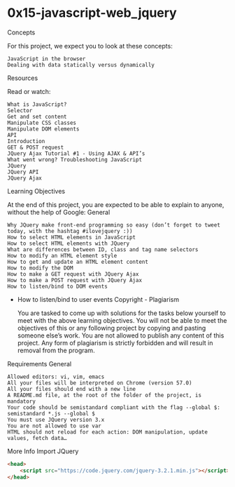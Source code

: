 # 0x15-javascript-web_jquery

Concepts

For this project, we expect you to look at these concepts:

    JavaScript in the browser
    Dealing with data statically versus dynamically

Resources

Read or watch:

    What is JavaScript?
    Selector
    Get and set content
    Manipulate CSS classes
    Manipulate DOM elements
    API
    Introduction
    GET & POST request
    JQuery Ajax Tutorial #1 - Using AJAX & API’s
    What went wrong? Troubleshooting JavaScript
    JQuery
    JQuery API
    JQuery Ajax

Learning Objectives

At the end of this project, you are expected to be able to explain to anyone, without the help of Google:
General

    Why JQuery make front-end programming so easy (don’t forget to tweet today, with the hashtag #ilovejquery :))
    How to select HTML elements in JavaScript
    How to select HTML elements with JQuery
    What are differences between ID, class and tag name selectors
    How to modify an HTML element style
    How to get and update an HTML element content
    How to modify the DOM
    How to make a GET request with JQuery Ajax
    How to make a POST request with JQuery Ajax
    How to listen/bind to DOM events

- How to listen/bind to user events
Copyright - Plagiarism

    You are tasked to come up with solutions for the tasks below yourself to meet with the above learning objectives.
    You will not be able to meet the objectives of this or any following project by copying and pasting someone else’s work.
    You are not allowed to publish any content of this project.
    Any form of plagiarism is strictly forbidden and will result in removal from the program.

Requirements
General

    Allowed editors: vi, vim, emacs
    All your files will be interpreted on Chrome (version 57.0)
    All your files should end with a new line
    A README.md file, at the root of the folder of the project, is mandatory
    Your code should be semistandard compliant with the flag --global $: semistandard *.js --global $
    You must use JQuery version 3.x
    You are not allowed to use var
    HTML should not reload for each action: DOM manipulation, update values, fetch data…

More Info
Import JQuery

```html
<head>
    <script src="https://code.jquery.com/jquery-3.2.1.min.js"></script>
</head>
```

